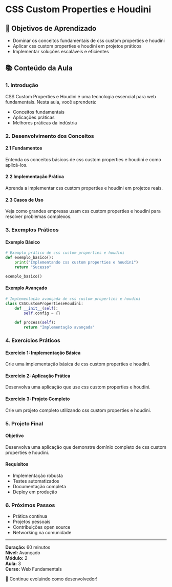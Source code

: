 # CSS Custom Properties e Houdini

## 🎯 Objetivos de Aprendizado
- Dominar os conceitos fundamentais de css custom properties e houdini
- Aplicar css custom properties e houdini em projetos práticos
- Implementar soluções escaláveis e eficientes

## 📚 Conteúdo da Aula

### 1. Introdução
CSS Custom Properties e Houdini é uma tecnologia essencial para web fundamentals. Nesta aula, você aprenderá:

- Conceitos fundamentais
- Aplicações práticas
- Melhores práticas da indústria

### 2. Desenvolvimento dos Conceitos

#### 2.1 Fundamentos
Entenda os conceitos básicos de css custom properties e houdini e como aplicá-los.

#### 2.2 Implementação Prática
Aprenda a implementar css custom properties e houdini em projetos reais.

#### 2.3 Casos de Uso
Veja como grandes empresas usam css custom properties e houdini para resolver problemas complexos.

### 3. Exemplos Práticos

#### Exemplo Básico
```python
# Exemplo prático de css custom properties e houdini
def exemplo_basico():
    print("Implementando css custom properties e houdini")
    return "Sucesso"

exemplo_basico()
```

#### Exemplo Avançado
```python
# Implementação avançada de css custom properties e houdini
class CSSCustomPropertieseHoudini:
    def __init__(self):
        self.config = {}
    
    def process(self):
        return "Implementação avançada"
```

### 4. Exercícios Práticos

#### Exercício 1: Implementação Básica
Crie uma implementação básica de css custom properties e houdini.

#### Exercício 2: Aplicação Prática
Desenvolva uma aplicação que use css custom properties e houdini.

#### Exercício 3: Projeto Completo
Crie um projeto completo utilizando css custom properties e houdini.

### 5. Projeto Final

#### Objetivo
Desenvolva uma aplicação que demonstre domínio completo de css custom properties e houdini.

#### Requisitos
- Implementação robusta
- Testes automatizados
- Documentação completa
- Deploy em produção

### 6. Próximos Passos

- Prática contínua
- Projetos pessoais
- Contribuições open source
- Networking na comunidade

---

**Duração:** 60 minutos  
**Nível:** Avançado  
**Módulo:** 2  
**Aula:** 3  
**Curso:** Web Fundamentals

🎉 Continue evoluindo como desenvolvedor!
